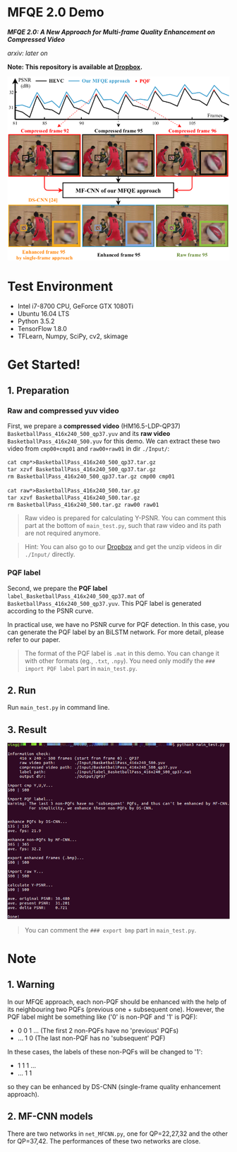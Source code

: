 # MFQE 2.0 Demo

***MFQE 2.0: A New Approach for Multi-frame Quality Enhancement on Compressed Video***

*arxiv: later on*

**Note: This repository is available at [Dropbox](https://www.dropbox.com/sh/s9f9h7kdmetztz9/AAAz6Z1nEovKIqgDsXo34qFia?dl=0).**

![Demo](./Demo.png)

# Test Environment

+ Intel i7-8700 CPU, GeForce GTX 1080Ti
+ Ubuntu 16.04 LTS
+ Python 3.5.2
+ TensorFlow 1.8.0
+ TFLearn, Numpy, SciPy, cv2, skimage

# Get Started!

## 1. Preparation

### Raw and compressed yuv video

First, we prepare a **compressed video** (HM16.5-LDP-QP37) `BasketballPass_416x240_500_qp37.yuv` and its **raw video** `BasketballPass_416x240_500.yuv` for this demo.
We can extract these two video from `cmp00+cmp01` and `raw00+raw01` in dir `./Input/`:

```
cat cmp*>BasketballPass_416x240_500_qp37.tar.gz
tar xzvf BasketballPass_416x240_500_qp37.tar.gz
rm BasketballPass_416x240_500_qp37.tar.gz cmp00 cmp01

cat raw*>BasketballPass_416x240_500.tar.gz
tar xzvf BasketballPass_416x240_500.tar.gz
rm BasketballPass_416x240_500.tar.gz raw00 raw01
```

> Raw video is prepared for calculating Y-PSNR.
You can comment this part at the bottom of `main_test.py`, such that raw video and its path are not required anymore.

> Hint: You can also go to our [Dropbox](https://www.dropbox.com/sh/s9f9h7kdmetztz9/AAAz6Z1nEovKIqgDsXo34qFia?dl=0) and get the unzip videos in dir `./Input/` directly.

### PQF label

Second, we prepare the **PQF label** `label_BasketballPass_416x240_500_qp37.mat` of `BasketballPass_416x240_500_qp37.yuv`.
This PQF label is generated according to the PSNR curve.

In practical use, we have no PSNR curve for PQF detection.
In this case, you can generate the PQF label by an BiLSTM network.
For more detail, please refer to our paper.

> The format of the PQF label is `.mat` in this demo.
You can change it with other formats (eg., `.txt`, `.npy`).
You need only modify the `### import PQF label` part in `main_test.py`.

## 2. Run

Run `main_test.py` in command line.

## 3. Result

![Demo_result](./Demo_result.png)

> You can comment the `### export bmp` part in `main_test.py`.

# Note

## 1. Warning

In our MFQE approach, each non-PQF should be enhanced with the help of its neighbouring two PQFs (previous one + subsequent one).
However, the PQF label might be something like ('0' is non-PQF and '1' is PQF):

+ 0 0 1 ... (The first 2 non-PQFs have no 'previous' PQFs)
+ ... 1 0 (The last non-PQF has no 'subsequent' PQF)

In these cases, the labels of these non-PQFs will be changed to '1':

+ 1 1 1 ...
+ ... 1 1

so they can be enhanced by DS-CNN (single-frame quality enhancement approach).

## 2. MF-CNN models

There are two networks in `net_MFCNN.py`, one for QP=22,27,32 and the other for QP=37,42.
The performances of these two networks are close.

